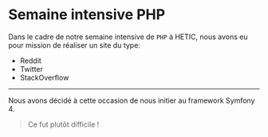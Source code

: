 # Semaine intensive PHP

Dans le cadre de notre semaine intensive de `PHP` à HETIC, nous avons eu pour mission de réaliser un site du type:
* Reddit
* Twitter
* StackOverflow

---

Nous avons décidé à cette occasion de nous initier au framework Symfony 4.

> Ce fut plutôt difficile ! 


